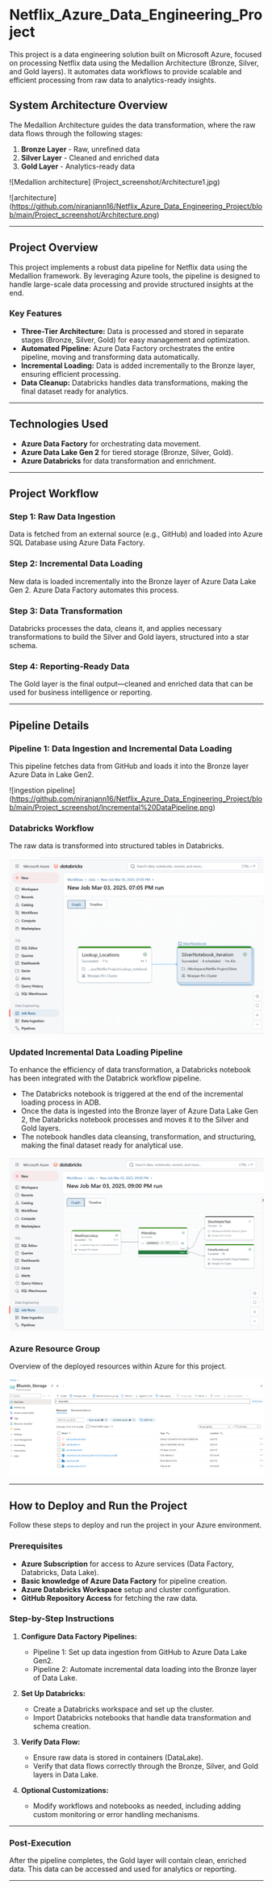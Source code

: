 # Netflix_Azure_Data_Engineering_Project

This project is a data engineering solution built on Microsoft Azure, focused on processing Netflix data using the Medallion Architecture (Bronze, Silver, and Gold layers). It automates data workflows to provide scalable and efficient processing from raw data to analytics-ready insights.

## **System Architecture Overview**

The Medallion Architecture guides the data transformation, where the raw data flows through the following stages:

1. **Bronze Layer** - Raw, unrefined data
2. **Silver Layer** - Cleaned and enriched data
3. **Gold Layer** - Analytics-ready data


![Medallion architecture] (Project_screenshot/Architecture1.jpg)

![architecture] (https://github.com/niranjann16/Netflix_Azure_Data_Engineering_Project/blob/main/Project_screenshot/Architecture.png)

---

## **Project Overview**

This project implements a robust data pipeline for Netflix data using the Medallion framework. By leveraging Azure tools, the pipeline is designed to handle large-scale data processing and provide structured insights at the end.

### **Key Features**

- **Three-Tier Architecture:** Data is processed and stored in separate stages (Bronze, Silver, Gold) for easy management and optimization.
- **Automated Pipeline:** Azure Data Factory orchestrates the entire pipeline, moving and transforming data automatically.
- **Incremental Loading:** Data is added incrementally to the Bronze layer, ensuring efficient processing.
- **Data Cleanup:** Databricks handles data transformations, making the final dataset ready for analytics.

---

## **Technologies Used**

- **Azure Data Factory** for orchestrating data movement.
- **Azure Data Lake Gen 2** for tiered storage (Bronze, Silver, Gold).
- **Azure Databricks** for data transformation and enrichment.

---

## **Project Workflow**

### **Step 1: Raw Data Ingestion**
Data is fetched from an external source (e.g., GitHub) and loaded into Azure SQL Database using Azure Data Factory.

### **Step 2: Incremental Data Loading**
New data is loaded incrementally into the Bronze layer of Azure Data Lake Gen 2. Azure Data Factory automates this process.

### **Step 3: Data Transformation**
Databricks processes the data, cleans it, and applies necessary transformations to build the Silver and Gold layers, structured into a star schema.

### **Step 4: Reporting-Ready Data**
The Gold layer is the final output—cleaned and enriched data that can be used for business intelligence or reporting.

---

## **Pipeline Details**

### **Pipeline 1: Data Ingestion and Incremental Data Loading**

This pipeline fetches data from GitHub and loads it into the Bronze layer Azure Data in Lake Gen2.

![ingestion pipeline] (https://github.com/niranjann16/Netflix_Azure_Data_Engineering_Project/blob/main/Project_screenshot/Incremental%20DataPipeline.png)

### **Databricks Workflow**

The raw data is transformed into structured tables in Databricks.

![databricks workflow](https://github.com/niranjann16/Netflix_Azure_Data_Engineering_Project/blob/main/Project_screenshot/Workflow.png)

### **Updated Incremental Data Loading Pipeline**

To enhance the efficiency of data transformation, a Databricks notebook has been integrated with the Databrick workflow pipeline. 

- The Databricks notebook is triggered at the end of the incremental loading process in ADB.
- Once the data is ingested into the Bronze layer of Azure Data Lake Gen 2, the Databricks notebook processes and moves it to the Silver and Gold layers.
- The notebook handles data cleansing, transformation, and structuring, making the final dataset ready for analytical use.

![updated_increm_pipeline](https://github.com/niranjann16/Netflix_Azure_Data_Engineering_Project/blob/main/Project_screenshot/Workflow1.png)

### **Azure Resource Group**

Overview of the deployed resources within Azure for this project.

![resource group](https://github.com/Bhumin-Patel029/CarsProject_Images/blob/main/Resource_Group.png)

---

## **How to Deploy and Run the Project**

Follow these steps to deploy and run the project in your Azure environment.

### **Prerequisites**
- **Azure Subscription** for access to Azure services (Data Factory, Databricks, Data Lake).
- **Basic knowledge of Azure Data Factory** for pipeline creation.
- **Azure Databricks Workspace** setup and cluster configuration.
- **GitHub Repository Access** for fetching the raw data.

### **Step-by-Step Instructions**

1. **Configure Data Factory Pipelines:**
   - Pipeline 1: Set up data ingestion from GitHub to Azure Data Lake Gen2.
   - Pipeline 2: Automate incremental data loading into the Bronze layer of Data Lake.

2. **Set Up Databricks:**
   - Create a Databricks workspace and set up the cluster.
   - Import Databricks notebooks that handle data transformation and schema creation.

3. **Verify Data Flow:**
   - Ensure raw data is stored in containers (DataLake).
   - Verify that data flows correctly through the Bronze, Silver, and Gold layers in Data Lake.

4. **Optional Customizations:**
   - Modify workflows and notebooks as needed, including adding custom monitoring or error handling mechanisms.

---

### **Post-Execution**

After the pipeline completes, the Gold layer will contain clean, enriched data. This data can be accessed and used for analytics or reporting.

---

